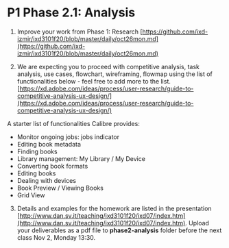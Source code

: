 
# P1 Phase 2.1: Analysis 

1. Improve your work from Phase 1: Research [https://github.com/ixd-izmir/ixd3101f20/blob/master/daily/oct26mon.md](https://github.com/ixd-izmir/ixd3101f20/blob/master/daily/oct26mon.md) 

2. We are expecting you to proceed with competitive analysis, task analysis, use cases, flowchart, wireframing, flowmap using the list of functionalities below - feel free to add more to the list.
[https://xd.adobe.com/ideas/process/user-research/guide-to-competitive-analysis-ux-design/](https://xd.adobe.com/ideas/process/user-research/guide-to-competitive-analysis-ux-design/)

A starter list of functionalities Calibre provides:
- Monitor ongoing jobs: jobs indicator 
- Editing book metadata
- Finding books
- Library management: My Library / My Device 
- Converting book formats
- Editing books
- Dealing with devices
- Book Preview / Viewing Books
- Grid View

3. Details and examples for the homework are listed in the presentation [http://www.dan.sv.it/teaching/ixd3101f20/ixd07/index.htm](http://www.dan.sv.it/teaching/ixd3101f20/ixd07/index.htm). Upload your deliverables as a pdf file to **phase2-analysis** folder before the next class Nov 2, Monday 13:30. 
